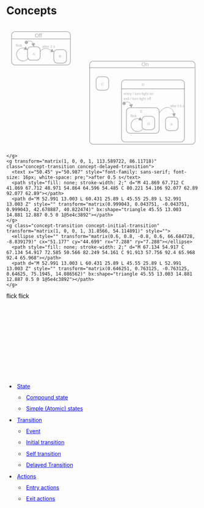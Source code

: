 # Concepts

<style>
svg {
}
body>ul {
  margin-top: 15em;
}
ul>li {
}
ul>li>span {
  display: block;
  color: blue;
  text-decoration: underline;
  cursor: pointer;
  line-height: 1.5em;
  padding: 0.3em;
}
ellipse {
  fill: rgba(0,0,0,0.3);
}
text {
    fill: rgba(0,0,0,0.3);
    font-family: sans-serif;
    white-space: pre;
  }
  text.concept-entry,
  text.concept-exit,
  text.concept-action {
    font-size: 16px;
  }
  g.concept-delayed-event text,
  text.concept-event {
    font-size: 16px;
  }
  path {
    stroke: rgba(0,0,0,0.3);
  }
g.concept-transition>path {
      fill: rgba(0,0,0,0.3);
}
  g.concept-state>text {
    font-size: 24px;
    stroke-width: 3px; 
    white-space: pre;
  }
  g.concept-state>text.concept-action {
    font-size: 16px;
  }
  g.concept-state>path {
    stroke-width: 3;
  }

  g.concept-state>rect {
    fill: none;
    stroke: rgba(0,0,0,0.3);
    stroke-width: 3;
  }

  svg.concept-initial-transition g.concept-initial-transition>path,
  svg.concept-self-transition g.concept-self-transition>path,
  svg.concept-delayed-transition g.concept-delayed-transition>path,
  svg.concept-transition g.concept-transition>path,
  svg.concept-simple-state g.concept-simple-state>rect,
  svg.concept-simple-state g.concept-simple-state>path,
  svg.concept-compound-state g.concept-compound-state>rect,
  svg.concept-compound-state g.concept-compound-state>path,
  svg.concept-state g.concept-state>rect,
  svg.concept-state g.concept-state>path {
    stroke: #C00;
  }

  svg.concept-initial-transition g.concept-initial-transition>ellipse,
  svg.concept-initial-transition g.concept-initial-transition>path,
  svg.concept-self-transition g.concept-self-transition>path,
  svg.concept-self-transition g.concept-self-transition>text,
  svg.concept-transition g.concept-transition>path,
  svg.concept-transition g.concept-transition>ellipse,
  svg.concept-delayed-transition g.concept-delayed-transition>path,
  svg.concept-delayed-transition g.concept-delayed-transition>text,
  svg.concept-action text.concept-action,
  svg.concept-entry text.concept-entry,
  svg.concept-exit text.concept-exit,
  svg.concept-event text.concept-event,
  svg.concept-simple-state g.concept-simple-state>text,
  svg.concept-compound-state g.concept-compound-state>text,
  svg.concept-state g.concept-state>text {
    fill: #C00;
  }
  </style>

<script>
var highligted = null
function highlight(what) {
  svg = document.getElementById("svg");
  if (svg.classList.contains(what)) {
    svg.classList = "";
  }
  else {
    svg.classList = what;
  }
}
</script>


<svg id="svg" viewBox="-111 -43 858 549" width="858" height="549" xmlns="http://www.w3.org/2000/svg" xmlns:bx="https://boxy-svg.com">
  <g transform="matrix(1, 0, 0, 1, 0, 0)">
    <g class="concept-state concept-compound-state">
      <rect x="-88.152" y="-10.866" width="262.559" height="148.015" class="state" rx="15.659" ry="15.659"></rect>
      <path class="state" d="M -87.235 21.511 L 173.872 21.511"></path>
      <text x="15.955" y="14.711" class="state">Off</text>
    </g>
    <g id="state-A" class="concept-state concept-simple-state" transform="matrix(1, 0, 0, 1, -2, 10)">
      <rect x="-14.856" y="46.198" width="56.462" height="59.889" class="state" rx="15.659" ry="15.659"></rect>
      <text x="8.117" y="83.687" style="font-family: sans-serif; font-size: 16px; white-space: pre;">A</text>
    </g>
    <g id="state-B" class="concept-state concept-simple-state" transform="matrix(1, 0, 0, 1, -2, 10)">
      <rect x="102.478" y="59.132" width="56.462" height="59.889" class="state" rx="15.659" ry="15.659"></rect>
      <text x="125.183" y="93.983" style="font-family: sans-serif; font-size: 16px; white-space: pre;">B</text>
    </g>
    <g id="transition-A-A-flick" class="concept-transition concept-self-transition" transform="matrix(1, 0, 0, 1, -2, 10)">
      <path d="M 52.991 13.003 L 60.431 25.89 L 45.55 25.89 L 52.991 13.003 Z" style="" transform="matrix(0.999043, 0.043751, -0.043751, 0.999043, -75.254522, 30.734625)" bx:shape="triangle 45.55 13.003 14.881 12.887 0.5 0 1@5e4c3892"></path>
      <text class="concept-event" x="-66.43" y="46.318" style="font-family: sans-serif; font-size: 16px; white-space: pre;">flick</text>
      <path d="M 461.164 554.224 A 63.697 63.697 0 1 1 383.028 484.088 L 383.263 485.06 A 62.697 62.697 0 1 0 460.172 554.095 Z" style="fill: none; stroke-width: 4.35656;" transform="matrix(0.382873, 0.253299, -0.253299, 0.382873, -48.968494, -229.270981)" bx:shape="pie 398 546 62.697 63.697 97.418 346.405 1@eb644306"></path>
    </g>
    <g id="transition-A-B-timeout" class="concept-transition concept-delayed-transition" transform="matrix(1, 0, 0, 1, -2, 10)">
      <text x="50.45" y="50.987" style="font-family: sans-serif; font-size: 16px; white-space: pre;">after 2 s</text>
      <path style="fill: none; stroke-width: 2;" d="M 41.869 67.712 C 41.869 67.712 48.971 54.864 64.596 54.485 C 80.221 54.106 92.077 62.89 92.077 62.89"></path>
      <path d="M 52.991 13.003 L 60.431 25.89 L 45.55 25.89 L 52.991 13.003 Z" style="" transform="matrix(0.999043, 0.043751, -0.043751, 0.999043, 42.678887, 40.822474)" bx:shape="triangle 45.55 13.003 14.881 12.887 0.5 0 1@5e4c3892"></path>
    </g>
    <g class="concept-transition concept-initial-transition" transform="matrix(1, 0, 0, 1, -83.733116, -22.002293)">
      <ellipse style="" transform="matrix(0.6, 0.8, -0.8, 0.6, 66.684728, -8.839179)" cx="51.177" cy="44.699" rx="7.288" ry="7.288"></ellipse>
      <path style="fill: none; stroke-width: 2;" d="M 67.134 54.917 C 67.134 54.917 72.585 50.566 82.249 54.161 C 91.913 57.756 92.4 65.968 92.4 65.968"></path>
      <path d="M 52.991 13.003 L 60.431 25.89 L 45.55 25.89 L 52.991 13.003 Z" style="" transform="matrix(0.646251, 0.763125, -0.763125, 0.64625, 75.1945, 14.086562)" bx:shape="triangle 45.55 13.003 14.881 12.887 0.5 0 1@5e4c3892"></path>
    </g>
  </g>
  <g transform="matrix(1, 0, 0, 1, 189.96713256835935, 57.20753860473633)" class="concept-state concept-compound-state">
    <rect x="70.115" y="63.175" width="470.373" height="368.829" class="state" rx="15.659" ry="15.659"></rect>
    <path style="stroke-width: 3;" d="M 69.114 92.333 L 538.599 92.333"></path>
    <text x="301.192" y="85.533" style="font-size: 24px; stroke-width: 3px; white-space: pre;">On</text>
    <g transform="matrix(1, 0, 0, 1, 113.589722, 86.11718)" style="" class="concept-state concept-simple-state">
      <rect x="-14.856" y="46.198" width="56.462" height="59.889" class="state" rx="15.659" ry="15.659"></rect>
      <text x="8.117" y="83.687" style="font-family: sans-serif; font-size: 16px; white-space: pre;">C</text>
    </g>
    <g transform="matrix(1, 0, 0, 1, 212.147041, 87.333473)" class="concept-state concept-compound-state">
      <rect x="0" y="59.132" width="280.677" height="275.145" class="state" rx="15.659" ry="15.659"></rect>
      <text x="90.183" y="84.983" style="font-family: sans-serif; font-size: 16px; white-space: pre;">D</text>
      <path style="stroke-width: 3;" d="M 1 98.587 L 281.579 98.587"></path>
      <g class="concept-action" transform="matrix(1, 0, 0, 1, 10, 55)">
        <text class="concept-action concept-entry" x="0" y="282.095" transform="matrix(1, 0, 0, 1, 0, -211.823074)">entry / turn light on</text>
        <text class="concept-action concept-exit" x="0" y="304.213" transform="matrix(1, 0, 0, 1, 0, -211.823074)">exit / turn light off</text>
      </g>
      <g class="concept-transition concept-initial-transition" transform="matrix(1, 0, 0, 1, -50, 104.368713)" style="">
        <ellipse style="" transform="matrix(0.6, 0.8, -0.8, 0.6, 66.684728, -8.839179)" cx="51.177" cy="44.699" rx="7.288" ry="7.288"></ellipse>
        <path style="fill: none; stroke-width: 2;" d="M 67.134 54.917 C 67.134 54.917 72.585 50.566 82.249 54.161 C 91.913 57.756 92.4 65.968 92.4 65.968"></path>
        <path d="M 52.991 13.003 L 60.431 25.89 L 45.55 25.89 L 52.991 13.003 Z" style="" transform="matrix(0.646251, 0.763125, -0.763125, 0.64625, 75.1945, 14.086562)" bx:shape="triangle 45.55 13.003 14.881 12.887 0.5 0 1@5e4c3892"></path>
      </g><g transform="matrix(1, 0, 0, 1, 37.043976, 136.335999)" class="concept-state concept-compound-state">
        <rect x="-14.856" y="46.198" width="145.796" height="113.514" class="state" rx="15.659" ry="15.659"></rect>
        <text x="45.795" y="68.201" style="font-family: sans-serif; font-size: 16px; white-space: pre;">E</text>
        <g transform="matrix(1, 0, 0, 1, 69.648926, 38.037197)" class="concept-state concept-simple-state">
          <rect x="-14.856" y="46.198" width="56.462" height="59.889" class="state" rx="15.659" ry="15.659"></rect>
          <text x="8.117" y="83.687" style="font-family: sans-serif; font-size: 16px; stroke-width: 2.51788px; white-space: pre;">G</text>
        </g>
        <g class="concept-transition concept-self-transition" transform="matrix(1, 0, 0, 1, 69.612343, 42.377678)">
          <path d="M 52.991 13.003 L 60.431 25.89 L 45.55 25.89 L 52.991 13.003 Z" style="" transform="matrix(0.999043, 0.043751, -0.043751, 0.999043, -75.254522, 30.734625)" bx:shape="triangle 45.55 13.003 14.881 12.887 0.5 0 1@5e4c3892"></path>
          <text class="concept-event" x="-66.43" y="46.318">flick</text>
          <path d="M 461.164 554.224 A 63.697 63.697 0 1 1 383.028 484.088 L 383.263 485.06 A 62.697 62.697 0 1 0 460.172 554.095 Z" style="fill: none; stroke-width: 4.35656;" transform="matrix(0.382873, 0.253299, -0.253299, 0.382873, -48.968494, -229.270981)" bx:shape="pie 398 546 62.697 63.697 97.418 346.405 1@eb644306"></path>
        </g>
      </g><g transform="matrix(1, 0, 0, 1, 210.942169, 177.960098)" class="concept-state concept-simple-state">
        <rect x="-14.856" y="46.198" width="56.462" height="59.889" class="state" rx="15.659" ry="15.659"></rect>
        <text x="8.117" y="83.687" style="font-family: sans-serif; font-size: 16px; stroke-width: 2.51788px; white-space: pre;">F</text>
      </g>
      <g transform="matrix(1, 0, 0, 1, 95.622757, 167.841202)" class="concept-transition concept-delayed-transition">
        <text x="121.45" y="12.987" style="">after 0.5 s</text>
        <path style="fill: none; stroke-width: 2;" d="M 71.687 39.154 C 71.687 39.154 92.319 7.004 115.539 14.037 C 138.759 21.07 139.277 42.529 139.277 42.529"></path>
        <path d="M 52.991 13.003 L 60.431 25.89 L 45.55 25.89 L 52.991 13.003 Z" style="" transform="matrix(-0.999584, 0.02884, -0.028843, -0.999584, 192.297647, 65.478925)" bx:shape="triangle 45.55 13.003 14.881 12.887 0.5 0 1@5e4c3892"></path>
      </g>
      
      
    </g>
    <g transform="matrix(1, 0, 0, 1, 113.589722, 86.11718)" class="concept-transition concept-delayed-transition">
      <text x="50.45" y="50.987" style="font-family: sans-serif; font-size: 16px; white-space: pre;">after 0.5 s</text>
      <path style="fill: none; stroke-width: 2;" d="M 41.869 67.712 C 41.869 67.712 48.971 54.864 64.596 54.485 C 80.221 54.106 92.077 62.89 92.077 62.89"></path>
      <path d="M 52.991 13.003 L 60.431 25.89 L 45.55 25.89 L 52.991 13.003 Z" style="" transform="matrix(0.999043, 0.043751, -0.043751, 0.999043, 42.678887, 40.822474)" bx:shape="triangle 45.55 13.003 14.881 12.887 0.5 0 1@5e4c3892"></path>
    </g>
    <g class="concept-transition concept-initial-transition" transform="matrix(1, 0, 0, 1, 31.8566, 54.114891)" style="">
      <ellipse style="" transform="matrix(0.6, 0.8, -0.8, 0.6, 66.684728, -8.839179)" cx="51.177" cy="44.699" rx="7.288" ry="7.288"></ellipse>
      <path style="fill: none; stroke-width: 2;" d="M 67.134 54.917 C 67.134 54.917 72.585 50.566 82.249 54.161 C 91.913 57.756 92.4 65.968 92.4 65.968"></path>
      <path d="M 52.991 13.003 L 60.431 25.89 L 45.55 25.89 L 52.991 13.003 Z" style="" transform="matrix(0.646251, 0.763125, -0.763125, 0.64625, 75.1945, 14.086562)" bx:shape="triangle 45.55 13.003 14.881 12.887 0.5 0 1@5e4c3892"></path>
    </g>
  </g>
  <g class="concept-transition" transform="matrix(1, 0, 0, 1, 0, -7.105427357601002e-15)">
    <path style="fill: none; stroke-width: 2; stroke-linejoin: round; stroke-linecap: round;" d="M 150.132 181.757 C 150.132 181.757 182.523 143.191 217.793 165.592 C 253.063 187.993 260.885 202.868 260.885 202.868" transform="matrix(-0.97679, -0.2142, 0.2142, -0.97679, 367.534245, 401.290093)"></path>
    <text class="concept-event" x="161.796" y="201.503" style="font-family: sans-serif; font-size: 16px; white-space: pre;">flick</text>
    <path d="M 52.991 13.003 L 60.431 25.89 L 45.55 25.89 L 52.991 13.003 Z" style="" transform="matrix(-0.663706, -0.747994, 0.747995, -0.663706, 175.069181, 200.382307)" bx:shape="triangle 45.55 13.003 14.881 12.887 0.5 0 1@5e4c3892"></path>
  </g>
  <g class="concept-transition" transform="matrix(1, 0, 0, 1, 0, -7.105427357601002e-15)">
    <path style="fill: none; stroke-width: 2; stroke-linejoin: round; stroke-linecap: round;" d="M 174.949 99.415 C 174.949 99.415 229.086 60.204 255.198 80.721 C 281.31 101.238 278.268 111.287 278.268 111.287"></path>
    <path d="M 52.991 13.003 L 60.431 25.89 L 45.55 25.89 L 52.991 13.003 Z" style="" transform="matrix(0.65779, 0.753202, -0.7532, 0.657792, 259.547486, 56.194117)" bx:shape="triangle 45.55 13.003 14.881 12.887 0.5 0 1@5e4c3892"></path>
    <text class="concept-event" x="224.003" y="70.158" style="font-family: sans-serif; font-size: 16px; white-space: pre;">flick</text>
  </g>
  <g class="concept-transition concept-initial-transition" transform="matrix(1, 0, 0, 1, -160.04922485351562, -89.05534362792969)">
    <ellipse style="" transform="matrix(0.6, 0.8, -0.8, 0.6, 66.684728, -8.839179)" cx="51.177" cy="44.699" rx="7.288" ry="7.288"></ellipse>
    <path style=" fill: none; stroke-width: 2;" d="M 67.134 54.917 C 67.134 54.917 72.585 50.566 82.249 54.161 C 91.913 57.756 92.4 65.968 92.4 65.968"></path>
    <path d="M 52.991 13.003 L 60.431 25.89 L 45.55 25.89 L 52.991 13.003 Z" style="" transform="matrix(0.646251, 0.763125, -0.763125, 0.64625, 75.1945, 14.086562)" bx:shape="triangle 45.55 13.003 14.881 12.887 0.5 0 1@5e4c3892"></path>
  </g>
</svg>


<!-- TODO render as horizontal menu -->
<ul>
<li><span onclick="highlight('concept-state')">State</span>
<ul>
<li><span onclick="highlight('concept-compound-state')">Compound state</span></li>
<li><span onclick="highlight('concept-simple-state')">Simple (Atomic) states</span></li>
</ul>
</li>
<li><span onclick="highlight('concept-transition')"> Transition</span>
<ul>
<li><span onclick="highlight('concept-event')"> Event</span></li>
<li><span onclick="highlight('concept-initial-transition')"> Initial transition</span></li>
<li><span onclick="highlight('concept-self-transition')"> Self transition</span></li>
<li><span onclick="highlight('concept-delayed-transition')">Delayed Transition</span></li>
</ul>
</li>
<li><span onclick="highlight('concept-action')">Actions</span>
<ul>
<li><span onclick="highlight('concept-entry')">Entry actions</span></li>
<li><span onclick="highlight('concept-exit')">Exit actions</span></li>
</ul>
</li>
</ul>
